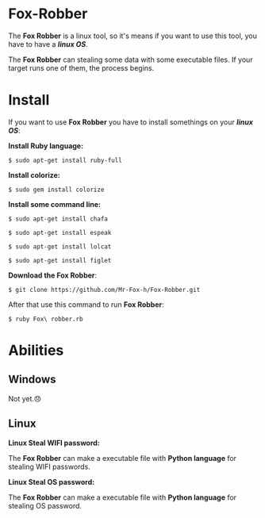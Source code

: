 # Fox-Robber

The **Fox Robber** is a linux tool, so it's means if you want to use this tool, you have to have a **_linux OS_**.

The **Fox Robber** can stealing some data with some executable files. If your target runs one of them, the process begins.

# Install

If you want to use **Fox Robber** you have to install somethings on your **_linux OS_**:

**Install Ruby language:**

```
$ sudo apt-get install ruby-full
```

**Install colorize:**

```
$ sudo gem install colorize
```

**Install some command line:**

```
$ sudo apt-get install chafa
```

```
$ sudo apt-get install espeak
```

```
$ sudo apt-get install lolcat
```

```
$ sudo apt-get install figlet
```

**Download the Fox Robber**:

```
$ git clone https://github.com/Mr-Fox-h/Fox-Robber.git
```

After that use this command to run __Fox Robber__:

```
$ ruby Fox\ robber.rb
```

# Abilities

## **Windows**

Not yet.😞

## **Linux**

**Linux Steal WIFI password:**

The **Fox Robber** can make a executable file with **Python language** for stealing WIFI‌ passwords.

**Linux Steal OS password:**

The **Fox Robber** can make a executable file with **Python language** for stealing OS password.
